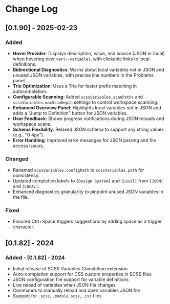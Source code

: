 # Change Log

## [0.1.90] - 2025-02-23

### Added

- **Hover Provider**: Displays description, value, and source (JSON or local) when hovering over `var(--variable)`, with clickable links to local definitions.
- **Bidirectional Diagnostics**: Warns about local variables not in JSON and unused JSON variables, with precise line numbers in the Problems panel.
- **Trie Optimization**: Uses a Trie for faster prefix matching in autocompletion.
- **Configurable Scanning**: Added `scssVariables.scanPaths` and `scssVariables.maxScanDepth` settings to control workspace scanning.
- **Enhanced Overview Panel**: Highlights local variables not in JSON and adds a "Jump to Definition" button for JSON variables.
- **User Feedback**: Shows progress notifications during JSON reloads and workspace scans.
- **Schema Flexibility**: Relaxed JSON schema to support any string values (e.g., "0 4px").
- **Error Handling**: Improved error messages for JSON parsing and file access issues.

### Changed

- Renamed `scssVariables.configPath` to `scssVariables.path` for consistency.
- Updated completion labels to `[Design System]` and `[Local]` from `[JSON]` and `[LOCAL]`.
- Enhanced diagnostics granularity to pinpoint unused JSON variables in the file.

### Fixed

- Ensured Ctrl+Space triggers suggestions by adding space as a trigger character.

## [0.1.82] - 2024

### Added - [0.1.82] - 2024

- Initial release of SCSS Variables Completion extension
- Auto-completion support for CSS custom properties in SCSS files
- JSON configuration file support for variable definitions
- Live reload of variables when JSON file changes
- Commands to manually reload and open variables JSON file
- Support for `.scss`, `.module.scss`, `.css` files
